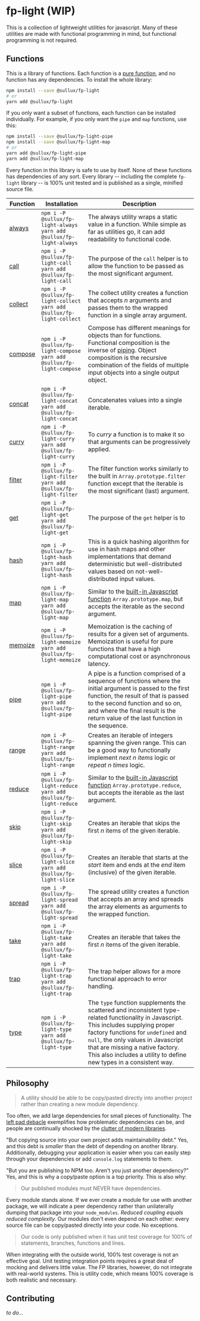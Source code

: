 # fp-light (WIP)

This is a collection of lightweight utilities for javascript. Many of these utilities are made with functional programming in mind, but functional programming is not required.

## Functions

This is a library of functions. Each function is a [pure function](https://en.wikipedia.org/wiki/Pure_function), and no function has any dependencies. To install the whole library:

```bash
npm install --save @sullux/fp-light
# or
yarn add @sullux/fp-light
```

If you only want a subset of functions, each function can be installed individually. For example, if you only want the `pipe` and `map` functions, use this:

```bash
npm install --save @sullux/fp-light-pipe
npm install --save @sullux/fp-light-map
# or
yarn add @sullux/fp-light-pipe
yarn add @sullux/fp-light-map
```
Every function in this library is safe to use by itself. None of these functions has dependencies of any sort. Every library -- including the complete `fp-light` library -- is 100% unit tested and is published as a single, minified source file.

| Function | Installation | Description |
| -------- | ------------ | ----------- |
| [always](https://github.com/Sullux/fp-light/tree/master/lib/always) | `npm i -P @sullux/fp-light-always` `yarn add @sullux/fp-light-always` | The always utility wraps a static value in a function. While simple as far as utilities go, it can add readability to functional code. |
| [call](https://github.com/Sullux/fp-light/tree/master/lib/call) | `npm i -P @sullux/fp-light-call` `yarn add @sullux/fp-light-call` | The purpose of the `call` helper is to allow the function to be passed as the most significant argument. |
| [collect](https://github.com/Sullux/fp-light/tree/master/lib/collect) | `npm i -P @sullux/fp-light-collect` `yarn add @sullux/fp-light-collect` | The collect utility creates a function that accepts _n_ arguments and passes them to the wrapped function in a single array argument. |
| [compose](https://github.com/Sullux/fp-light/tree/master/lib/compose) | `npm i -P @sullux/fp-light-compose` `yarn add @sullux/fp-light-compose` | Compose has different meanings for objects than for functions. Functional composition is the inverse of [piping](../pipe/README.md). Object composition is the recursive combination of the fields of multiple input objects into a single output object. |
| [concat](https://github.com/Sullux/fp-light/tree/master/lib/concat) | `npm i -P @sullux/fp-light-concat` `yarn add @sullux/fp-light-concat` | Concatenates values into a single iterable. |
| [curry](https://github.com/Sullux/fp-light/tree/master/lib/curry) | `npm i -P @sullux/fp-light-curry` `yarn add @sullux/fp-light-curry` | To _curry_ a function is to make it so that arguments can be progressively applied. |
| [filter](https://github.com/Sullux/fp-light/tree/master/lib/filter) | `npm i -P @sullux/fp-light-filter` `yarn add @sullux/fp-light-filter` | The filter function works similarly to the built in `Array.prototype.filter` function except that the iterable is the most significant (last) argument. |
| [get](https://github.com/Sullux/fp-light/tree/master/lib/get) | `npm i -P @sullux/fp-light-get` `yarn add @sullux/fp-light-get` | The purpose of the `get` helper is to |
| [hash](https://github.com/Sullux/fp-light/tree/master/lib/hash) | `npm i -P @sullux/fp-light-hash` `yarn add @sullux/fp-light-hash` | This is a quick hashing algorithm for use in hash maps and other implementations that demand deterministic but well-distributed values based on not-well-distributed input values. |
| [map](https://github.com/Sullux/fp-light/tree/master/lib/map) | `npm i -P @sullux/fp-light-map` `yarn add @sullux/fp-light-map` | Similar to the [built-in Javascript function](https://developer.mozilla.org/en-US/docs/Web/JavaScript/Reference/Global_Objects/Array/map) `Array.prototype.map`, but accepts the iterable as the second argument. |
| [memoize](https://github.com/Sullux/fp-light/tree/master/lib/memoize) | `npm i -P @sullux/fp-light-memoize` `yarn add @sullux/fp-light-memoize` | Memoization is the caching of results for a given set of arguments. Memoization is useful for pure functions that have a high computational cost or asynchronous latency. |
| [pipe](https://github.com/Sullux/fp-light/tree/master/lib/pipe) | `npm i -P @sullux/fp-light-pipe` `yarn add @sullux/fp-light-pipe` | A pipe is a function comprised of a sequence of functions where the initial argument is passed to the first function, the result of that is passed to the second function and so on, and where the final result is the return value of the last function in the sequence. |
| [range](https://github.com/Sullux/fp-light/tree/master/lib/range) | `npm i -P @sullux/fp-light-range` `yarn add @sullux/fp-light-range` | Creates an iterable of integers spanning the given range. This can be a good way to functionally implement _next n items_ logic or _repeat n times_ logic. |
| [reduce](https://github.com/Sullux/fp-light/tree/master/lib/reduce) | `npm i -P @sullux/fp-light-reduce` `yarn add @sullux/fp-light-reduce` | Similar to the [built-in Javascript function](https://developer.mozilla.org/en-US/docs/Web/JavaScript/Reference/Global_Objects/Array/reduce) `Array.prototype.reduce`, but accepts the iterable as the last argument. |
| [skip](https://github.com/Sullux/fp-light/tree/master/lib/skip) | `npm i -P @sullux/fp-light-skip` `yarn add @sullux/fp-light-skip` | Creates an iterable that skips the first _n_ items of the given iterable. |
| [slice](https://github.com/Sullux/fp-light/tree/master/lib/slice) | `npm i -P @sullux/fp-light-slice` `yarn add @sullux/fp-light-slice` | Creates an iterable that starts at the _start_ item and ends at the _end_ item (inclusive) of the given iterable. |
| [spread](https://github.com/Sullux/fp-light/tree/master/lib/spread) | `npm i -P @sullux/fp-light-spread` `yarn add @sullux/fp-light-spread` | The spread utility creates a function that accepts an array and spreads the array elements as arguments to the wrapped function. |
| [take](https://github.com/Sullux/fp-light/tree/master/lib/take) | `npm i -P @sullux/fp-light-take` `yarn add @sullux/fp-light-take` | Creates an iterable that takes the first _n_ items of the given iterable. |
| [trap](https://github.com/Sullux/fp-light/tree/master/lib/trap) | `npm i -P @sullux/fp-light-trap` `yarn add @sullux/fp-light-trap` | The trap helper allows for a more functional approach to error handling. |
| [type](https://github.com/Sullux/fp-light/tree/master/lib/type) | `npm i -P @sullux/fp-light-type` `yarn add @sullux/fp-light-type` | The `type` function supplements the scattered and inconsistent type-related functionality in Javascript. This includes supplying proper factory functions for `undefined` and `null`, the only values in Javascript that are missing a native factory. This also includes a utility to define new types in a consistent way. |

## Philosophy

> A utility should be able to be copy/pasted directly into another project rather than creating a new module dependency.

Too often, we add large dependencies for small pieces of functionality. The [left pad debacle](https://www.theregister.co.uk/2016/03/23/npm_left_pad_chaos/) exemplifies how problematic dependencies can be, and people are continually shocked by the [clutter of modern libraries](https://medium.com/s/silicon-satire/i-peeked-into-my-node-modules-directory-and-you-wont-believe-what-happened-next-b89f63d21558).

"But copying source into your own project adds maintainability debt." Yes, and this debt is _smaller_ than the debt of depending on another library. Additionally, debugging your application is easier when you can easily step through your dependencies or add `console.log` statements to them.

"But you are publishing to NPM too. Aren't you just another dependency?" Yes, and this is why a copy/paste option is a top priority. This is also why:

> Our published modules must NEVER have dependencies.

Every module stands alone. If we ever create a module for use with another package, we will indicate a peer dependency rather than unilaterally dumping that package into your `node_modules`. _Reduced coupling equals reduced complexity._ Our modules don't even depend on each other: every source file can be copy/pasted directly into your code. No exceptions.

> Our code is only published when it has unit test coverage for 100% of statements, branches, functions and lines.

When integrating with the outside world, 100% test coverage is not an effective goal. Unit testing integration points requires a great deal of mocking and delivers little value. The FP libraries, however, do not integrate with real-world systems. This is utility code, which means 100% coverage is both realistic and necessary.

## Contributing

_to do..._
